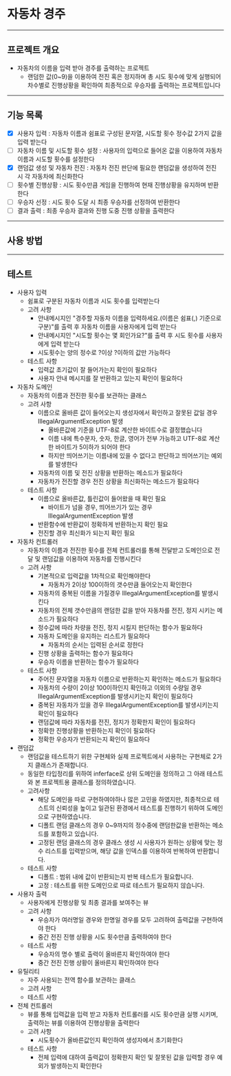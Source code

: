 # 자동차 경주

---

## 프로젝트 개요
- 자동차의 이름을 입력 받아 경주를 출력하는 프로젝트
  - 랜덤한 값(0~9)을 이용하여 전진 혹은 정지하며 총 시도 횟수에 맞게 실행되어 차수별로 진행상황을 확인하여 최종적으로 우승자를 출력하는 프로젝트입니다

---

## 기능 목록
- [x] 사용자 입력 : 자동차 이름과 쉼표로 구성된 문자열, 시도할 횟수 정수값 2가지 값을 입력 받는다
- [ ] 자동차 이름 및 시도할 횟수 설정 : 사용자의 입력으로 들어온 값을 이용하여 자동차 이름과 시도할 횟수를 설정한다
- [x] 랜덤값 생성 및 자동차 전진 : 자동차 전진 판단에 필요한 랜덤값을 생성하여 전진 시 각 자동차에 최신화한다
- [ ] 횟수별 진행상황 : 시도 횟수만큼 게임을 진행하여 현재 진행상황을 유지하며 반환한다
- [ ] 우승자 선정 : 시도 횟수 도달 시 최종 우승자를 선정하여 반환한다
- [ ] 결과 출력 : 최종 우승자 결과와 진행 도중 진행 상황을 출력한다

---

## 사용 방법

---

## 테스트
- 사용자 입력
  - 쉼표로 구분된 자동차 이름과 시도 횟수를 입력받는다
  - 고려 사항
    - 안내메시지인 "경주할 자동차 이름을 입력하세요.(이름은 쉼표(,) 기준으로 구분)"를 출력 후 자동차 이름을 사용자에게 입력 받는다
    - 안내메시지인 "시도할 횟수는 몇 회인가요?"를 출력 후 시도 횟수를 사용자에게 입력 받는다
    - 시도횟수는 양의 정수로 ?이상 ?이하의 값만 가능하다
  - 테스트 사항
    - 입력값 초기값이 잘 들어가는지 확인이 필요하다
    - 사용자 안내 메시지를 잘 반환하고 있는지 확인이 필요하다
- 자동차 도메인
  - 자동차의 이름과 전진한 횟수를 보관하는 클래스
  - 고려 사항
    - 이름으로 올바른 값이 들어오는지 생성자에서 확인하고 잘못된 값일 경우 IllegalArgumentException 발생
      - 올바른값에 기준을 UTF-8로 계산한 바이트수로 결정했습니다
      - 이름 내에 특수문자, 숫자, 한글, 영어가 전부 가능하고 UTF-8로 계산한 바이트가 5이하가 되어야 한다
      - 하지만 띄어쓰기는 이름내에 있을 수 없다고 판단하고 띄어쓰기는 예외를 발생한다
    - 자동차의 이름 및 전진 상황을 반환하는 메소드가 필요하다
    - 자동차가 전진할 경우 전진 상황을 최신화하는 메소드가 필요하다
  - 테스트 사항
    - 이름으로 올바른값, 틀린값이 들어왔을 때 확인 필요
      - 바이트가 넘을 경우, 띄어쓰기가 있는 경우 IllegalArgumentException 발생
    - 반환함수에 반환값이 정확하게 반환하는지 확인 필요
    - 전진할 경우 최신화가 되는지 확인 필요
- 자동차 컨트롤러
  - 자동차의 이름과 전진한 횟수를 전체 컨트롤러를 통해 전달받고 도메인으로 전달 및 랜덤값을 이용하여 자동차를 진행시킨다
  - 고려 사항
    - 기본적으로 입력값을 1차적으로 확인해야한다
      - 자동차가 2이상 100이하의 갯수만큼 들어오는지 확인한다
    - 자동차의 중복된 이름을 가질경우 IllegalArgumentException를 발생시킨다
    - 자동차의 전체 갯수만큼의 랜덤한 값을 받아 자동차를 전진, 정지 시키는 메소드가 필요하다
    - 정수값에 따라 차량을 전진, 정지 시킬지 판단하는 함수가 필요하다
    - 자동차 도메인을 유지하는 리스트가 필요하다
      - 자동차의 순서는 입력된 순서로 정한다
    - 진행 상황을 출력하는 함수가 필요하다
    - 우승자 이름을 반환하는 함수가 필요하다
  - 테스트 사항
    - 주어진 문자열을 자동차 이름으로 반환하는지 확인하는 메소드가 필요하다
    - 자동차의 수량이 2이상 100이하인지 확인하고 이외의 수량일 경우 IllegalArgumentException를 발생시키는지 확인이 필요하다
    - 중복된 자동차가 있을 경우 IllegalArgumentException를 발생시키는지 확인이 필요하다
    - 랜덤값에 따라 자동차를 전진, 정지가 정확한지 확인이 필요하다
    - 정확한 진행상황을 반환하는지 확인이 필요하다
    - 정확한 우승자가 반환되는지 확인이 필요하다
- 랜덤값
  - 랜덤값을 테스트하기 위한 구현체와 실제 프로젝트에서 사용하는 구현체로 2가지 클래스가 존재합니다.
  - 동일한 타입정리를 위하여 inferface로 상위 도메인을 정의하고 그 아래 테스트와 본 프로젝트용 클래스를 정의하였습니다.
  - 고려사항
    - 해당 도메인을 따로 구현하여야하나 많은 고민을 하였지만, 최종적으로 테스트의 신뢰성을 높이고 일관된 환경에서 테스트를 진행하기 위하여 도메인으로 구현하였습니다.
    - 디폴트 랜덤 클래스의 경우 0~9까지의 정수중에 랜덤한값을 반환하는 메소드를 포함하고 있습니다.
    - 고정된 랜덤 클래스의 경우 클래스 생성 시 사용자가 원하는 상황에 맞는 정수 리스트를 입력받으며, 해당 값을 인덱스를 이용하여 반복하여 반환합니다.
  - 테스트 사항
    - 디폴트 : 범위 내에 값이 반환되는지 반복 테스트가 필요합니다.
    - 고정 : 테스트를 위한 도메인으로 따로 테스트가 필요하지 않습니다.
- 사용자 출력
  - 사용자에게 진행상황 및 최종 결과를 보여주는 뷰
  - 고려 사항
    - 우승자가 여러명일 경우와 한명일 경우를 모두 고려하여 출력값을 구현하여야 한다
    - 중간 전진 진행 상황을 시도 횟수만큼 출력하여야 한다
  - 테스트 사항
    - 우승자의 명수 별로 출력이 올바른지 확인하여야 한다
    - 중간 전진 진행 상황이 올바른지 확인하여야 한다
- 유틸리티
  - 자주 사용되는 전역 함수를 보관하는 클래스
  - 고려 사항
  - 테스트 사항
- 전체 컨트롤러
  - 뷰를 통해 입력값을 입력 받고 자동차 컨트롤러를 시도 횟수만큼 실행 시키며, 출력하는 뷰를 이용하여 진행상황을 출력한다
  - 고려 사항
    - 시도횟수가 올바른값인지 확인하여 생성자에서 초기화한다
  - 테스트 사항
    - 전체 입력에 대하여 출력값이 정확한지 확인 및 잘못된 값을 입력할 경우 예외가 발생하는지 확인한다